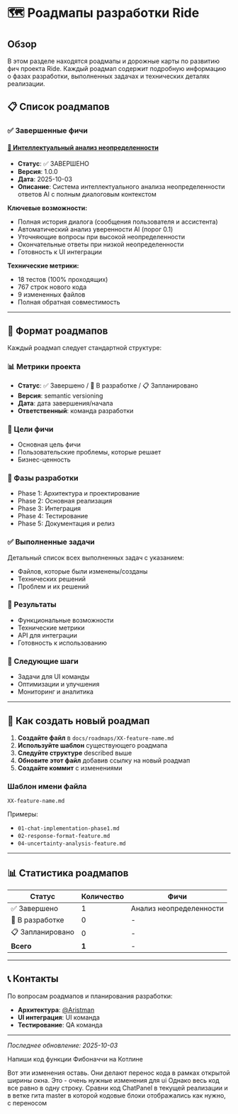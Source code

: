 # 🗺️ Роадмапы разработки Ride

## Обзор

В этом разделе находятся роадмапы и дорожные карты по развитию фич проекта Ride. Каждый роадмап содержит подробную
информацию о фазах разработки, выполненных задачах и технических деталях реализации.

## 📋 Список роадмапов

### ✅ Завершенные фичи

#### [🧠 Интеллектуальный анализ неопределенности](./04-uncertainty-analysis-feature.md)

- **Статус**: ✅ ЗАВЕРШЕНО
- **Версия**: 1.0.0
- **Дата**: 2025-10-03
- **Описание**: Система интеллектуального анализа неопределенности ответов AI с полным диалоговым контекстом

**Ключевые возможности:**

- Полная история диалога (сообщения пользователя и ассистента)
- Автоматический анализ уверенности AI (порог 0.1)
- Уточняющие вопросы при высокой неопределенности
- Окончательные ответы при низкой неопределенности
- Готовность к UI интеграции

**Технические метрики:**

- 18 тестов (100% проходящих)
- 767 строк нового кода
- 9 измененных файлов
- Полная обратная совместимость

---

## 🔄 Формат роадмапов

Каждый роадмап следует стандартной структуре:

### 📊 Метрики проекта

- **Статус**: ✅ Завершено / 🔄 В разработке / 📋 Запланировано
- **Версия**: semantic versioning
- **Дата**: дата завершения/начала
- **Ответственный**: команда разработки

### 🎯 Цели фичи

- Основная цель фичи
- Пользовательские проблемы, которые решает
- Бизнес-ценность

### 📅 Фазы разработки

- Phase 1: Архитектура и проектирование
- Phase 2: Основная реализация
- Phase 3: Интеграция
- Phase 4: Тестирование
- Phase 5: Документация и релиз

### ✅ Выполненные задачи

Детальный список всех выполненных задач с указанием:

- Файлов, которые были изменены/созданы
- Технических решений
- Проблем и их решений

### 🎨 Результаты

- Функциональные возможности
- Технические метрики
- API для интеграции
- Готовность к использованию

### 🔄 Следующие шаги

- Задачи для UI команды
- Оптимизации и улучшения
- Мониторинг и аналитика

---

## 📝 Как создать новый роадмап

1. **Создайте файл** в `docs/roadmaps/XX-feature-name.md`
2. **Используйте шаблон** существующего роадмапа
3. **Следуйте структуре** described выше
4. **Обновите этот файл** добавив ссылку на новый роадмап
5. **Создайте коммит** с изменениями

### Шаблон имени файла

```
XX-feature-name.md
```

Примеры:

- `01-chat-implementation-phase1.md`
- `02-response-format-feature.md`
- `04-uncertainty-analysis-feature.md`

---

## 📊 Статистика роадмапов

| Статус           | Количество | Фичи                    |
|------------------|------------|-------------------------|
| ✅ Завершено      | 1          | Анализ неопределенности |
| 🔄 В разработке  | 0          | -                       |
| 📋 Запланировано | 0          | -                       |
| **Всего**        | **1**      | -                       |

---

## 📞 Контакты

По вопросам роадмапов и планирования разработки:

- **Архитектура**: [@Aristman](https://github.com/Aristman)
- **UI интеграция**: UI команда
- **Тестирование**: QA команда

---

*Последнее обновление: 2025-10-03*

Напиши код функции Фибоначчи на Котлине

Вот эти изменения оставь. Они делают перенос кода в рамках открытой ширины окна. Это - очень нужные изменения для ui
Однако весь код все равно в одну строку.
Сравни код ChatPanel в текущей реализации и в ветке гита master в которой кодовые блоки отображались как нужно, с
переносом 